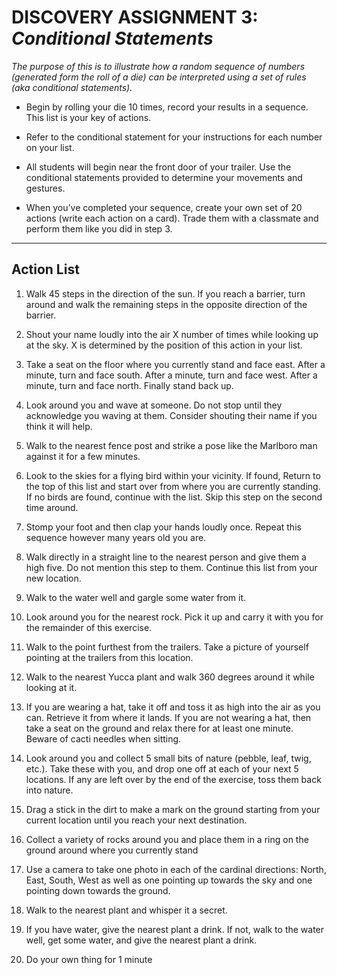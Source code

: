 # DISCOVERY ASSIGNMENT 3: *Conditional Statements*
*The purpose of this is to illustrate how a random sequence of numbers (generated form the roll of a die) can be interpreted using a set of rules (aka conditional statements).*

- Begin by rolling your die 10 times, record your results in a sequence. This list is your key of actions.

- Refer to the conditional statement for your instructions for each number on your list.

- All students will begin near the front door of your trailer. Use the conditional statements provided to determine your movements and gestures.

- When you’ve completed your sequence, create your own set of 20 actions (write each action on a card). Trade them with a classmate and perform them like you did in step 3.

---

## Action List

1. Walk 45 steps in the direction of the sun. If you reach a barrier, turn around and walk the remaining steps in the opposite direction of the barrier.

2. Shout your name loudly into the air X number of times while looking up at the sky. X is determined by the position of this action in your list.

3. Take a seat on the floor where you currently stand and face east. After a minute, turn and face south. After a minute, turn and face west. After a minute, turn and face north. Finally stand back up.

4. Look around you and wave at someone. Do not stop until they acknowledge you waving at them. Consider shouting their name if you think it will help.

5. Walk to the nearest fence post and strike a pose like the Marlboro man against it for a few minutes.

6. Look to the skies for a flying bird within your vicinity. If found, Return to the top of this list and start over from where you are currently standing. If no birds are found, continue with the list. Skip this step on the second time around.

7. Stomp your foot and then clap your hands loudly once. Repeat this sequence however many years old you are.

8. Walk directly in a straight line to the nearest person and give them a high five. Do not mention this step to them. Continue this list from your new location.

9. Walk to the water well and gargle some water from it.

10. Look around you for the nearest rock. Pick it up and carry it with you for the remainder of this exercise.

11. Walk to the point furthest from the trailers. Take a picture of yourself pointing at the trailers from this location.

12. Walk to the nearest Yucca plant and walk 360 degrees around it while looking at it.

13. If you are wearing a hat, take it off and toss it as high into the air as you can. Retrieve it from where it lands. If you are not wearing a hat, then take a seat on the ground and relax there for at least one minute. Beware of cacti needles when sitting.

14. Look around you and collect 5 small bits of nature (pebble, leaf, twig, etc.). Take these with you, and drop one off at each of your next 5 locations. If any are left over by the end of the exercise, toss them back into nature.

15. Drag a stick in the dirt to make a mark on the ground starting from your current location until you reach your next destination.

16. Collect a variety of rocks around you and place them in a ring on the ground around where you currently stand

17. Use a camera to take one photo in each of the cardinal directions: North, East, South, West as well as one pointing up towards the sky and one pointing down towards the ground.

18. Walk to the nearest plant and whisper it a secret.

19. If you have water, give the nearest plant a drink. If not, walk to the water well, get some water, and give the nearest plant a drink.

20. Do your own thing for 1 minute
